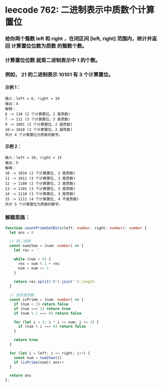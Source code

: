 # leecode 762: 二进制表示中质数个计算置位

### 给你两个整数 left 和 right ，在闭区间 [left, right] 范围内，统计并返回 计算置位位数为质数 的整数个数。

### 计算置位位数 就是二进制表示中 1 的个数。

### 例如， 21 的二进制表示 10101 有 3 个计算置位。
 
#### 示例 1：
```
输入：left = 6, right = 10
输出：4
解释：
6 -> 110 (2 个计算置位，2 是质数)
7 -> 111 (3 个计算置位，3 是质数)
9 -> 1001 (2 个计算置位，2 是质数)
10-> 1010 (2 个计算置位，2 是质数)
共计 4 个计算置位为质数的数字。
```
#### 示例 2：
```
输入：left = 10, right = 15
输出：5
解释：
10 -> 1010 (2 个计算置位, 2 是质数)
11 -> 1011 (3 个计算置位, 3 是质数)
12 -> 1100 (2 个计算置位, 2 是质数)
13 -> 1101 (3 个计算置位, 3 是质数)
14 -> 1110 (3 个计算置位, 3 是质数)
15 -> 1111 (4 个计算置位, 4 不是质数)
共计 5 个计算置位为质数的数字。
```

### 解题思路：
```ts
function countPrimeSetBits(left: number, right: number): number {
  let ans = 0

  // 转二进制
  const num2two = (num: number) => {
    let res = ''

    while (num > 0) {
      res = num % 2 + res
      num = num >> 1
    }
    
    return res.split('0').join('').length
  }

  // 是否是质数
  const isPrime = (num: number) => {
    if (num < 2) return false
    if (num === 2) return true
    if (num % 2 === 0) return false

    for (let i = 3; i * i <= num; i += 2) {
      if (num % i === 0) return false
    }

    return true
  }

  for (let i = left; i <= right; i++) {
    const num = num2two(i)
    if (isPrime(num)) ans++
  }

  return ans
};
```